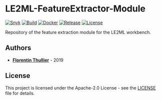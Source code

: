 # LE2ML-FeatureExtractor-Module

[![Snyk](https://github.com/FlorentinTh/LE2ML-FeatureExtractor-Module/actions/workflows/check-deps-security.yml/badge.svg)](https://github.com/FlorentinTh/LE2ML-FeatureExtractor-Module/actions/workflows/check-deps-security.yml) [![Build](https://github.com/FlorentinTh/LE2ML-FeatureExtractor-Module/actions/workflows/build.yml/badge.svg)](https://github.com/FlorentinTh/LE2ML-FeatureExtractor-Module/actions/workflows/build.yml) [![Docker](https://github.com/FlorentinTh/LE2ML-FeatureExtractor-Module/actions/workflows/docker.yml/badge.svg)](https://github.com/FlorentinTh/LE2ML-FeatureExtractor-Module/actions/workflows/docker.yml) [![Release](https://img.shields.io/github/release/FlorentinTh/LE2ML-FeatureExtractor-Module)](https://github.com/FlorentinTh/LE2ML-FeatureExtractor-Module/releases) [![License](https://img.shields.io/github/license/FlorentinTh/LE2ML-FeatureExtractor-Module)](https://github.com/FlorentinTh/LE2ML-FeatureExtractor-Module/blob/master/LICENSE)

Repository of the feature extraction module for the LE2ML workbench.

## Authors

* [**Florentin Thullier**](https://github.com/FlorentinTh) - 2019

## License

This project is licensed under the Apache-2.0 License - see the [LICENSE](LICENSE) file for details.
